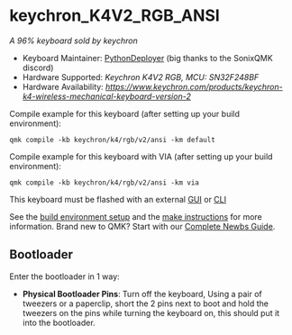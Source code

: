 # keychron_K4V2_RGB_ANSI


*A 96% keyboard sold by keychron*

* Keyboard Maintainer: [PythonDeployer](https://github.com/PythonDeployer) (big thanks to the SonixQMK discord)
* Hardware Supported: *Keychron K4V2 RGB, MCU: SN32F248BF*
* Hardware Availability: *https://www.keychron.com/products/keychron-k4-wireless-mechanical-keyboard-version-2*

Compile example for this keyboard (after setting up your build environment):

    qmk compile -kb keychron/k4/rgb/v2/ansi -km default

Compile example for this keyboard with VIA (after setting up your build environment):

    qmk compile -kb keychron/k4/rgb/v2/ansi -km via

This keyboard must be flashed with an external [GUI](https://github.com/SonixQMK/sonix-flasher) or [CLI](https://github.com/SonixQMK/SonixFlasherC)



See the [build environment setup](https://docs.qmk.fm/#/getting_started_build_tools) and the [make instructions](https://docs.qmk.fm/#/getting_started_make_guide) for more information. Brand new to QMK? Start with our [Complete Newbs Guide](https://docs.qmk.fm/#/newbs).

## Bootloader

Enter the bootloader in 1 way:

* **Physical Bootloader Pins**: Turn off the keyboard, Using a pair of tweezers or a paperclip, short the 2 pins next to boot and hold the tweezers on the pins while turning the keyboard on, this should put it into the bootloader.

